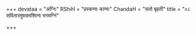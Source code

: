 +++
devataa = "अग्निः"
RShiH = "प्रस्कण्वः काण्वः"
ChandaH = "सतो बृहती"
title = "०८ सवितारमुषसमश्विना भगमग्निं"

+++
